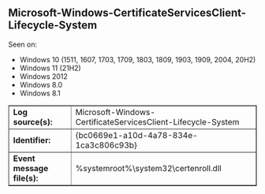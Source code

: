 ## Microsoft-Windows-CertificateServicesClient-Lifecycle-System

Seen on:
* Windows 10 (1511, 1607, 1703, 1709, 1803, 1809, 1903, 1909, 2004, 20H2)
* Windows 11 (21H2)
* Windows 2012
* Windows 8.0
* Windows 8.1

<table border="1" class="docutils">
  <tbody>
    <tr>
      <td><b>Log source(s):</b></td>
      <td>Microsoft-Windows-CertificateServicesClient-Lifecycle-System</td>
    </tr>
    <tr>
      <td><b>Identifier:</b></td>
      <td>{bc0669e1-a10d-4a78-834e-1ca3c806c93b}</td>
    </tr>
    <tr>
      <td><b>Event message file(s):</b></td>
      <td>%systemroot%\system32\certenroll.dll</td>
    </tr>
  </tbody>
</table>

&nbsp;

